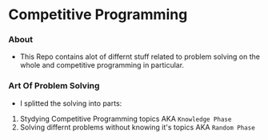 # Competitive Programming

### About
- This Repo contains alot of differnt stuff related to problem solving on the whole and competitive programming in particular. 

### Art Of Problem Solving
- I splitted the solving into parts:
1. Stydying Competitive Programming topics AKA `Knowledge Phase`
2. Solving differnt problems without knowing it's topics AKA `Random Phase`
